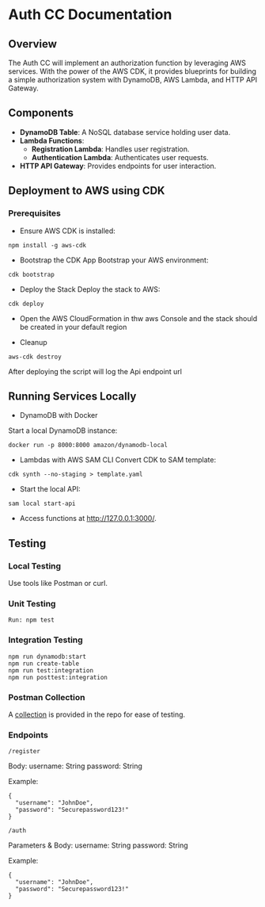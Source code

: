 # Auth CC Documentation

## Overview

The Auth CC will implement an authorization function by leveraging AWS services.
With the power of the AWS CDK, it provides blueprints for building a simple
authorization system with DynamoDB, AWS Lambda, and HTTP API Gateway.

## Components

- **DynamoDB Table**: A NoSQL database service holding user data.
- **Lambda Functions**:
  - **Registration Lambda**: Handles user registration.
  - **Authentication Lambda**: Authenticates user requests.
- **HTTP API Gateway**: Provides endpoints for user interaction.

## Deployment to AWS using CDK

### Prerequisites

- Ensure AWS CDK is installed:

```
npm install -g aws-cdk
```

- Bootstrap the CDK App Bootstrap your AWS environment:

```
cdk bootstrap
```

- Deploy the Stack Deploy the stack to AWS:

```
cdk deploy
```

- Open the AWS CloudFormation in thw aws Console and the stack should be created
  in your default region

- Cleanup

```
aws-cdk destroy
```

After deploying the script will log the Api endpoint url

## Running Services Locally

- DynamoDB with Docker

Start a local DynamoDB instance:

```
docker run -p 8000:8000 amazon/dynamodb-local
```

- Lambdas with AWS SAM CLI Convert CDK to SAM template:

```
cdk synth --no-staging > template.yaml
```

- Start the local API:

```
sam local start-api
```

- Access functions at http://127.0.0.1:3000/.

## Testing

### Local Testing

Use tools like Postman or curl.

### Unit Testing

```
Run: npm test
```

### Integration Testing

```
npm run dynamodb:start
npm run create-table
npm run test:integration
npm run posttest:integration
```

### Postman Collection

A [collection](./Auth-cc.postman_collection.json) is provided in the repo for
ease of testing.

### Endpoints

`/register`

Body: username: String password: String

Example:

```
{
  "username": "JohnDoe",
  "password": "Securepassword123!"
}
```

`/auth`

Parameters & Body: username: String password: String

Example:

```
{
  "username": "JohnDoe",
  "password": "Securepassword123!"
}
```
